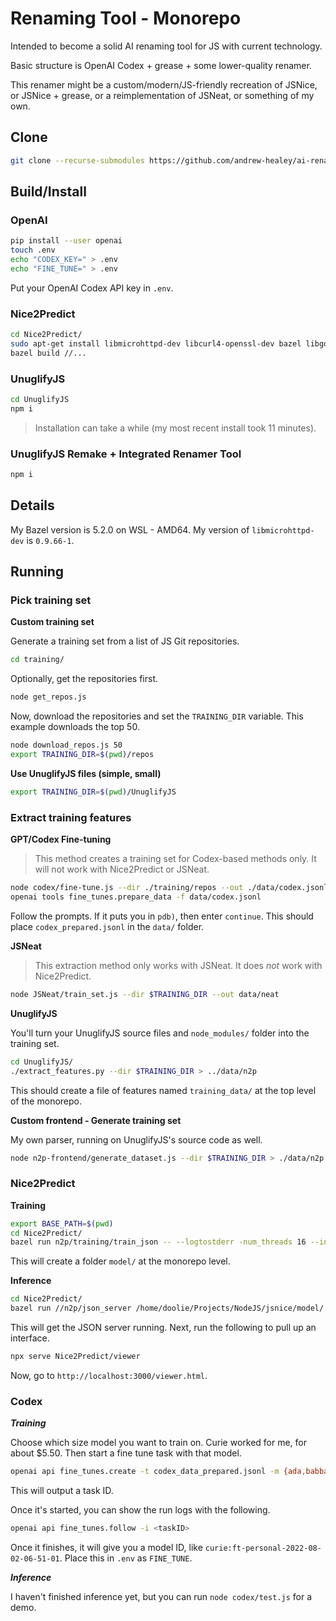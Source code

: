 # Renaming Tool - Monorepo

Intended to become a solid AI renaming tool for JS with current technology.

Basic structure is OpenAI Codex + grease + some lower-quality renamer.

This renamer might be a custom/modern/JS-friendly recreation of JSNice, or JSNice + grease, or a reimplementation of JSNeat, or something of my own.

## Clone

```sh
git clone --recurse-submodules https://github.com/andrew-healey/ai-renamer.git
```

## Build/Install

### OpenAI

```sh
pip install --user openai
touch .env
echo "CODEX_KEY=" > .env
echo "FINE_TUNE=" > .env
```

Put your OpenAI Codex API key in `.env`.

### Nice2Predict

```sh
cd Nice2Predict/
sudo apt-get install libmicrohttpd-dev libcurl4-openssl-dev bazel libgoogle-glog-dev libgflags-dev
bazel build //...
```

### UnuglifyJS

```sh
cd UnuglifyJS
npm i
```

> Installation can take a while (my most recent install took 11 minutes).

### UnuglifyJS Remake + Integrated Renamer Tool

```sh
npm i
```

## Details

My Bazel version is 5.2.0 on WSL - AMD64.
My version of `libmicrohttpd-dev` is `0.9.66-1`.

## Running

### Pick training set

**Custom training set**

Generate a training set from a list of JS Git repositories.
```sh
cd training/
```

Optionally, get the repositories first.
```sh
node get_repos.js
```

Now, download the repositories and set the `TRAINING_DIR` variable. This example downloads the top 50.
```sh
node download_repos.js 50
export TRAINING_DIR=$(pwd)/repos
```

**Use UnuglifyJS files (simple, small)**

```sh
export TRAINING_DIR=$(pwd)/UnuglifyJS
```

### Extract training features

**GPT/Codex Fine-tuning**

> This method creates a training set for Codex-based methods only. It will not work with Nice2Predict or JSNeat.

```sh
node codex/fine-tune.js --dir ./training/repos --out ./data/codex.jsonl
openai tools fine_tunes.prepare_data -f data/codex.jsonl
```
Follow the prompts. If it puts you in `pdb)`, then enter `continue`.
This should place `codex_prepared.jsonl` in the `data/` folder.

**JSNeat**

> This extraction method only works with JSNeat. It does *not* work with Nice2Predict.

```sh
node JSNeat/train_set.js --dir $TRAINING_DIR --out data/neat
```

**UnuglifyJS**

You'll turn your UnuglifyJS source files and `node_modules/` folder into the training set.

```sh
cd UnuglifyJS/
./extract_features.py --dir $TRAINING_DIR > ../data/n2p
```

This should create a file of features named `training_data/` at the top level of the monorepo.

**Custom frontend - Generate training set**

My own parser, running on UnuglifyJS's source code as well.

```sh
node n2p-frontend/generate_dataset.js --dir $TRAINING_DIR > ./data/n2p
```

### Nice2Predict

**Training**

```sh
export BASE_PATH=$(pwd)
cd Nice2Predict/
bazel run n2p/training/train_json -- --logtostderr -num_threads 16 --input $BASE_PATH/data/n2p --out_model $BASE_PATH/model/
```

This will create a folder `model/` at the monorepo level.

**Inference**

```sh
cd Nice2Predict/
bazel run //n2p/json_server /home/doolie/Projects/NodeJS/jsnice/model/ -- --logtostderr
```

This will get the JSON server running. Next, run the following to pull up an interface.

```sh
npx serve Nice2Predict/viewer
```

Now, go to `http://localhost:3000/viewer.html`.

### Codex

***Training***

Choose which size model you want to train on. Curie worked for me, for about $5.50. Then start a fine tune task with that model.
```sh
openai api fine_tunes.create -t codex_data_prepared.jsonl -m {ada,babbage,curie,davinci}
```
This will output a task ID.

Once it's started, you can show the run logs with the following.
```sh
openai api fine_tunes.follow -i <taskID>
```

Once it finishes, it will give you a model ID, like `curie:ft-personal-2022-08-02-06-51-01`. Place this in `.env` as `FINE_TUNE`.

***Inference***

I haven't finished inference yet, but you can run `node codex/test.js` for a demo.